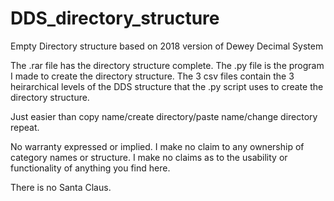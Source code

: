 # DDS_directory_structure
Empty Directory structure based on 2018 version of Dewey Decimal System

The .rar file has the directory structure complete. 
The .py file is the program I made to create the directory structure. 
The 3 csv files contain the 3 heirarchical levels of the DDS structure that the .py script uses to create the directory structure. 

Just easier than copy name/create directory/paste name/change directory repeat. 

No warranty expressed or implied. I make no claim to any ownership of category names or structure. 
I make no claims as to the usability or functionality of anything you find here. 

There is no Santa Claus. 



